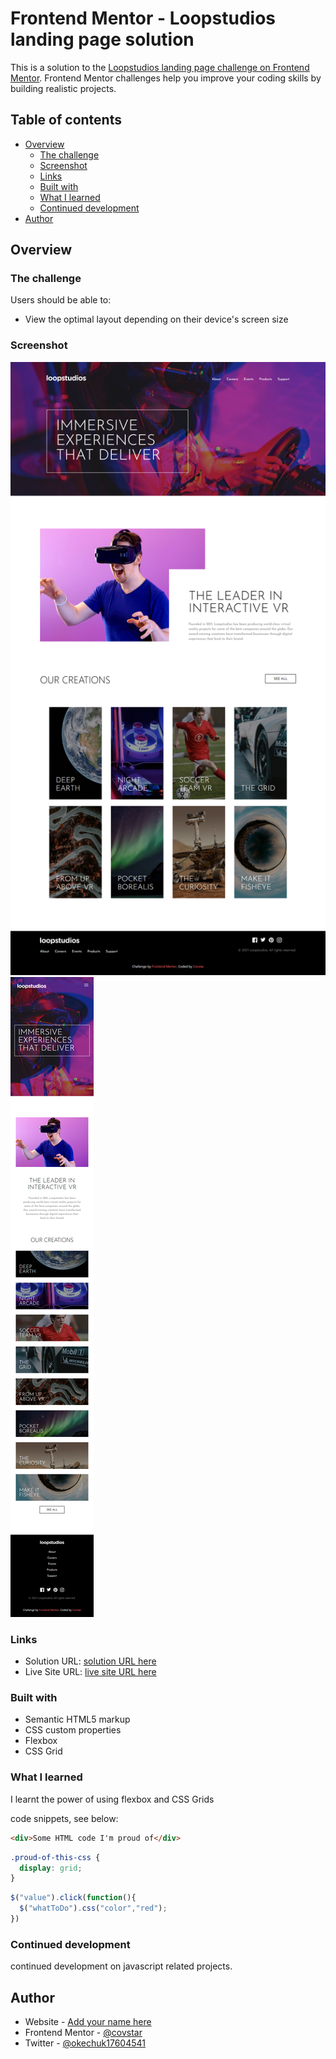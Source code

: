 # Frontend Mentor - Loopstudios landing page solution

This is a solution to the [Loopstudios landing page challenge on Frontend Mentor](https://www.frontendmentor.io/challenges/loopstudios-landing-page-N88J5Onjw). Frontend Mentor challenges help you improve your coding skills by building realistic projects. 

## Table of contents

- [Overview](#overview)
  - [The challenge](#the-challenge)
  - [Screenshot](#screenshot)
  - [Links](#links)
  - [Built with](#built-with)
  - [What I learned](#what-i-learned)
  - [Continued development](#continued-development)
- [Author](#author)




## Overview

### The challenge

Users should be able to:

- View the optimal layout depending on their device's screen size

### Screenshot

![](design/desktop-design.png)
![](design/mobile-design.png)






### Links

- Solution URL: [ solution URL here](https://github.com/covstar/loopstudios)
- Live Site URL: [live site URL here](https://covstar.github.io/loopstudios/)



### Built with

- Semantic HTML5 markup
- CSS custom properties
- Flexbox
- CSS Grid



### What I learned

I learnt the power of using flexbox and CSS Grids

 code snippets, see below:

```html
<div>Some HTML code I'm proud of</div>
```
```css
.proud-of-this-css {
  display: grid;
}
```
```js
$("value").click(function(){
  $("whatToDo").css("color","red");
}) 
```

### Continued development

continued development on javascript related projects.

## Author

- Website - [Add your name here](https://covstar.github.io/)
- Frontend Mentor - [@covstar](https://www.frontendmentor.io/profile/covstar)
- Twitter - [@okechuk17604541](https://www.twitter.com/okechuk17604541)


